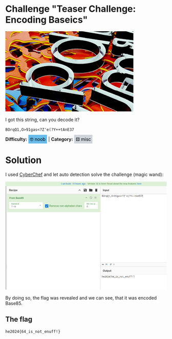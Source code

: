 # Challenge "Teaser Challenge: Encoding Baseics"
<img src="banner.jpg" width="400px" alt="Banner Image"><br/>

I got this string, can you decode it?

    BOrqQ1,O>91gas<?Z'e(?Y++tAnE37


**Difficulty:** <span style="background-color: #69bbe9; padding: 5px; color: black;">🤓 noob</span> | **Category:** <span style="background-color: #ced4da; padding: 5px; color: black;">⚄ misc</span>

# Solution
I used [CyberChef](https://gchq.github.io/CyberChef/ "CyberChef on GitHub") and let auto detection solve the challenge (magic wand):

![CyberChef auto detection](cyberchef.png)

By doing so, the flag was revealed and we can see, that it was encoded Base85.

## The flag
    he2024{64_is_not_enuff!}